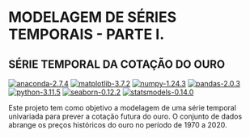 
# MODELAGEM DE SÉRIES TEMPORAIS - PARTE I.
## SÉRIE TEMPORAL DA COTAÇÃO DO OURO

[![anaconda-2.7.4](https://img.shields.io/badge/anaconda-23.7.4-grass?logo=Anaconda)](https://docs.anaconda.com/anaconda/allpkglists/) [![matplotlib-3.7.2](https://img.shields.io/badge/matplotlib-3.7.2-blue?logo=Matplotlibn)](https://matplotlib.org/3.7.2/) [![numpy-1.24.3](https://img.shields.io/badge/numpy-1.24.3-blue?logo=Numpy)](https://numpy.org/doc/stable/release/1.24.3-notes.html) [![pandas-2.0.3](https://img.shields.io/badge/pandas-2.0.3-grass?logo=Pandas)](https://pandas.pydata.org/pandas-docs/version/2.0.3/) [![python-3.11.5](https://img.shields.io/badge/python-3.11.5-blue?logo=Python)](https://www.python.org/downloads/release/python-3115/) [![seaborn-0.12.2](https://img.shields.io/badge/seaborn-0.12.2-blue?logo=Seaborn)](https://seaborn.pydata.org/archive/0.12/index.html) [![statsmodels-0.14.0](https://img.shields.io/badge/statsmodels-0.14.0-blue?logo=statsmodels)](https://www.statsmodels.org/stable/release/version0.14.0.html)


Este projeto tem como objetivo a modelagem de uma série temporal univariada para prever a cotação futura do ouro. O conjunto de dados abrange os preços históricos do ouro no período de 1970 a 2020.





